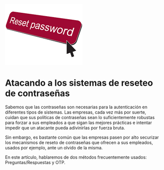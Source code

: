 ![portada_mongo](img/reset_password_portada.png)

# Atacando a los sistemas de reseteo de contraseñas
Sabemos que las contraseñas son necesarias para la autenticación en diferentes tipos de sistemas. Las empresas, cada vez más por suerte, cuidan que sus políticas de contraseñas sean lo suficientemente robustas para forzar a sus empleados a que sigan las mejores prácticas e intentar impedir que un atacante pueda adivinirlas por fuerza bruta.

Sin embargo, es bastante común que las empresas pasen por alto securizar los mecanismos de reseto de contraseñas que ofrecen a sus empleados, usados por ejemplo, ante un olvido de la misma. 

En este artículo, hablaremos de dos métodos frecuentemente usados: Preguntas/Respuestas y OTP.


